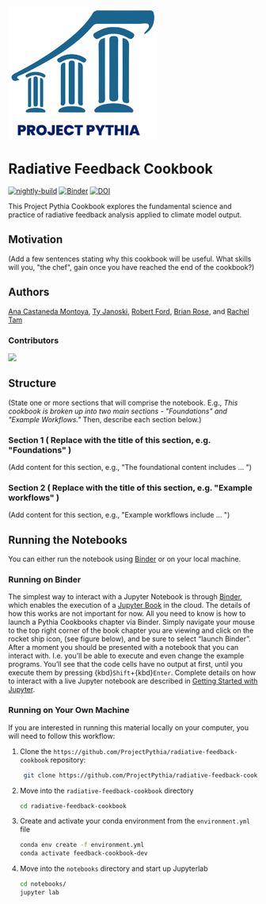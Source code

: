 <img src="thumbnail.png" alt="thumbnail" width="300"/>

# Radiative Feedback Cookbook

[![nightly-build](https://github.com/ProjectPythia/radiative-feedback-cookbook/actions/workflows/nightly-build.yaml/badge.svg)](https://github.com/ProjectPythia/radiative-feedback-cookbook/actions/workflows/nightly-build.yaml)
[![Binder](https://binder.projectpythia.org/badge_logo.svg)](https://binder.projectpythia.org/v2/gh/ProjectPythia/radiative-feedback-cookbook/main?labpath=notebooks)
[![DOI](https://zenodo.org/badge/810464558.svg)](https://zenodo.org/badge/latestdoi/810464558)

This Project Pythia Cookbook explores the fundamental science and practice of radiative feedback analysis applied to climate model output.

## Motivation

(Add a few sentences stating why this cookbook will be useful. What skills will you, "the chef", gain once you have reached the end of the cookbook?)

## Authors

[Ana Castaneda Montoya](@anacmontoya), [Ty Janoski](@tyfolino), [Robert Ford](@r-ford), [Brian Rose](@brian-rose), and [Rachel Tam](@rytam2)

### Contributors

<a href="https://github.com/ProjectPythia/radiative-feedback-cookbook/graphs/contributors">
  <img src="https://contrib.rocks/image?repo=ProjectPythia/radiative-feedback-cookbook" />
</a>

## Structure

(State one or more sections that will comprise the notebook. E.g., _This cookbook is broken up into two main sections - "Foundations" and "Example Workflows."_ Then, describe each section below.)

### Section 1 ( Replace with the title of this section, e.g. "Foundations" )

(Add content for this section, e.g., "The foundational content includes ... ")

### Section 2 ( Replace with the title of this section, e.g. "Example workflows" )

(Add content for this section, e.g., "Example workflows include ... ")

## Running the Notebooks

You can either run the notebook using [Binder](https://binder.projectpythia.org/) or on your local machine.

### Running on Binder

The simplest way to interact with a Jupyter Notebook is through
[Binder](https://binder.projectpythia.org/), which enables the execution of a
[Jupyter Book](https://jupyterbook.org) in the cloud. The details of how this works are not
important for now. All you need to know is how to launch a Pythia
Cookbooks chapter via Binder. Simply navigate your mouse to
the top right corner of the book chapter you are viewing and click
on the rocket ship icon, (see figure below), and be sure to select
“launch Binder”. After a moment you should be presented with a
notebook that you can interact with. I.e. you’ll be able to execute
and even change the example programs. You’ll see that the code cells
have no output at first, until you execute them by pressing
{kbd}`Shift`\+{kbd}`Enter`. Complete details on how to interact with
a live Jupyter notebook are described in [Getting Started with
Jupyter](https://foundations.projectpythia.org/foundations/getting-started-jupyter.html).

### Running on Your Own Machine

If you are interested in running this material locally on your computer, you will need to follow this workflow:

1. Clone the `https://github.com/ProjectPythia/radiative-feedback-cookbook` repository:

   ```bash
    git clone https://github.com/ProjectPythia/radiative-feedback-cookbook.git
   ```

1. Move into the `radiative-feedback-cookbook` directory
   ```bash
   cd radiative-feedback-cookbook
   ```
1. Create and activate your conda environment from the `environment.yml` file
   ```bash
   conda env create -f environment.yml
   conda activate feedback-cookbook-dev
   ```
1. Move into the `notebooks` directory and start up Jupyterlab
   ```bash
   cd notebooks/
   jupyter lab
   ```
